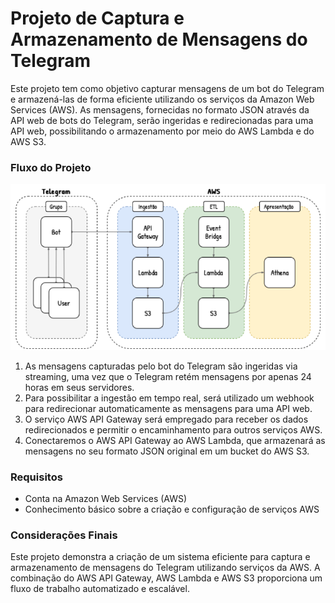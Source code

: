 # Projeto de Captura e Armazenamento de Mensagens do Telegram

Este projeto tem como objetivo capturar mensagens de um bot do Telegram e armazená-las de forma eficiente utilizando os serviços da Amazon Web Services (AWS). As mensagens, fornecidas no formato JSON através da API web de bots do Telegram, serão ingeridas e redirecionadas para uma API web, possibilitando o armazenamento por meio do AWS Lambda e do AWS S3.

### Fluxo do Projeto

![img](https://github.com/jeanmatheuss/projeto-final-EBAC/blob/main/img/img_arquitetura.png?raw=true)


1. As mensagens capturadas pelo bot do Telegram são ingeridas via streaming, uma vez que o Telegram retém mensagens por apenas 24 horas em seus servidores.
2. Para possibilitar a ingestão em tempo real, será utilizado um webhook para redirecionar automaticamente as mensagens para uma API web.
3. O serviço AWS API Gateway será empregado para receber os dados redirecionados e permitir o encaminhamento para outros serviços AWS.
4. Conectaremos o AWS API Gateway ao AWS Lambda, que armazenará as mensagens no seu formato JSON original em um bucket do AWS S3.


### Requisitos
* Conta na Amazon Web Services (AWS)
* Conhecimento básico sobre a criação e configuração de serviços AWS


### Considerações Finais
Este projeto demonstra a criação de um sistema eficiente para captura e armazenamento de mensagens do Telegram utilizando serviços da AWS. A combinação do AWS API Gateway, AWS Lambda e AWS S3 proporciona um fluxo de trabalho automatizado e escalável.
